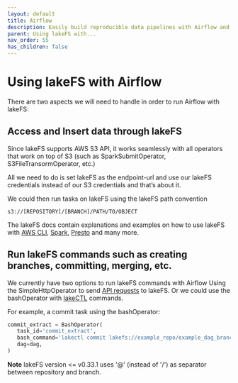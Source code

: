 ```yaml
---
layout: default
title: Airflow
description: Easily build reproducible data pipelines with Airflow and lakeFS using commits, without modifying the code or logic of your job.
parent: Using lakeFS with...
nav_order: 55
has_children: false
---
```


# Using lakeFS with Airflow


There are two aspects we will need to handle in order to run Airflow with lakeFS:

## Access and Insert data through lakeFS
Since lakeFS supports AWS S3 API, it works seamlessly with all operators that work on top of S3 (such as SparkSubmitOperator, S3FileTransormOperator, etc.)

All we need to do is set lakeFS as the endpoint-url and use our lakeFS credentials instead of our S3 credentials and that’s about it.

We could then run tasks on lakeFS using the lakeFS path convention 

`s3://[REPOSITORY]/[BRANCH]/PATH/TO/OBJECT`

The lakeFS docs contain explanations and examples on how to use lakeFS with [AWS CLI](aws_cli.md), [Spark](spark.md), [Presto](presto.md) and many more. 

## Run lakeFS commands such as creating branches, committing, merging, etc.
We currently have two options to run lakeFS commands with Airflow
Using the SimpleHttpOperator to send [API requests](../reference/api.md) to lakeFS. Or we could use the bashOperator with [lakeCTL](../quickstart/lakefs_cli.md) commands.

For example, a commit task using the bashOperator:

```python
commit_extract = BashOperator(
   task_id='commit_extract',
   bash_command='lakectl commit lakefs://example_repo/example_dag_branch -m "extract data"',
   dag=dag,
)
```

**Note** lakeFS version <= v0.33.1 uses '@' (instead of '/') as separator between repository and branch.

